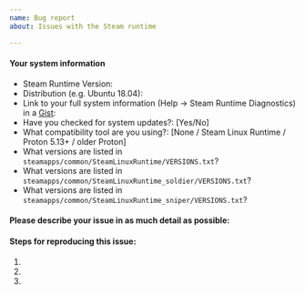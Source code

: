 ```yaml
---
name: Bug report
about: Issues with the Steam runtime

---
```


#### Your system information

* Steam Runtime Version: 
* Distribution (e.g. Ubuntu 18.04): 
* Link to your full system information (Help -> Steam Runtime Diagnostics) in a [Gist](https://gist.github.com/): 
* Have you checked for system updates?: [Yes/No]
* What compatibility tool are you using?: [None / Steam Linux Runtime / Proton 5.13+ / older Proton]
* What versions are listed in `steamapps/common/SteamLinuxRuntime/VERSIONS.txt`?
* What versions are listed in `steamapps/common/SteamLinuxRuntime_soldier/VERSIONS.txt`?
* What versions are listed in `steamapps/common/SteamLinuxRuntime_sniper/VERSIONS.txt`?

#### Please describe your issue in as much detail as possible:
<!-- Describe what you _expected_ should happen and what _did_ happen. Please link any large code pastes as a [Github Gist](https://gist.github.com/) -->

<!--
If you are using Proton or one of the Steam Linux Runtime compatibility
tools, please provide the information requested here:
https://github.com/ValveSoftware/steam-runtime/blob/master/doc/reporting-steamlinuxruntime-bugs.md
-->

#### Steps for reproducing this issue:

1. 
2. 
3. 
